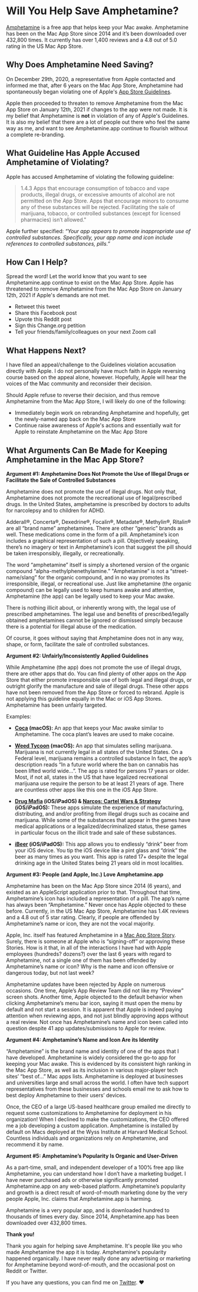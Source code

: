 # Will You Help Save Amphetamine?


[Amphetamine](https://apps.apple.com/app/amphetamine/id937984704?mt=12) is a free app that helps keep your Mac awake. Amphetamine has been on the Mac App Store since 2014 and it’s been downloaded over 432,800 times. It currently has over 1,400 reviews and a 4.8 out of 5.0 rating in the US Mac App Store.



## Why Does Amphetamine Need Saving?
On December 29th, 2020, a representative from Apple contacted and informed me that, after 6 years on the Mac App Store, Amphetamine had spontaneously began violating one of Apple's [App Store Guidelines](https://developer.apple.com/app-store/review/guidelines/#safety). 

Apple then proceeded to threaten to remove Amphetamine from the Mac App Store on January 12th, 2021 if changes to the app were not made. It is my belief that Amphetamine is **not** in violation of any of Apple's Guidelines. It is also my belief that there are a lot of people out there who feel the same way as me, and want to see Amphetamine.app continue to flourish without a complete re-branding.



## What Guideline Has Apple Accused Amphetamine of Violating?
Apple has accused Amphetamine of violating the following guideline:
  
> 1.4.3 Apps that encourage consumption of tobacco and vape products, illegal drugs, or excessive amounts of alcohol are not permitted on the App Store. Apps that encourage minors to consume any of these substances will be rejected. Facilitating the sale of marijuana, tobacco, or controlled substances (except for licensed pharmacies) isn’t allowed."

Apple further specified:
*“Your app appears to promote inappropriate use of controlled substances. Specifically, your app name and icon include references to controlled substances, pills.”*



## How Can I Help?
Spread the word! Let the world know that you want to see Amphetamine.app continue to exist on the Mac App Store. Apple has threatened to remove Amphetamine from the Mac App Store on January 12th, 2021 if Apple's demands are not met.

* Retweet this tweet
* Share this Facebook post
* Upvote this Reddit post
* Sign this Change.org petition
* Tell your friends/family/colleagues on your next Zoom call



## What Happens Next?
I have filed an appeal/challenge to the Guidelines violation accusation directly with Apple. I do not personally have much faith in Apple reversing course based on the appeal alone, however. Hopefully, Apple will hear the voices of the Mac community and reconsider their decision.

Should Apple refuse to reverse their decision, and thus remove Amphetamine from the Mac App Store, I will likely do one of the following:
* Immediately begin work on rebranding Amphetamine and hopefully, get the newly-named app back on the Mac App Store
* Continue raise awareness of Apple's actions and essentially wait for Apple to reinstate Amphetamine on the Mac App Store



## What Arguments Can Be Made for Keeping Amphetamine in the Mac App Store?


**Argument #1: 
Amphetamine Does Not Promote the Use of Illegal Drugs or Facilitate the Sale of Controlled Substances**

Amphetamine does not promote the use of illegal drugs. Not only that, Amphetamine does not promote the recreational use of legal/prescribed drugs. In the United States, amphetamine is prescribed by doctors to adults for narcolepsy and to children for ADHD. 

Adderall®, Concerta®, Dexedrine®, Focalin®, Metadate®, Methylin®, Ritalin® are all “brand name” amphetamines. There are other  “generic” brands as well. These medications come in the form of a pill. Amphetamine’s icon includes a graphical representation of such a pill. Objectively speaking, there’s no imagery or text in Amphetamine’s icon that suggest the pill should be taken irresponsibly, illegally, or recreationally. 

The word “amphetamine” itself is simply a shortened version of the organic compound “alpha-methylphenethylamine.” "Amphetamine” is not a “street-name/slang” for the organic compound, and in no way promotes its irresponsible, illegal, or recreational use. Just like amphetamine (the organic compound) can be legally used to keep humans awake and attentive, Amphetamine (the app) can be legally used to keep your Mac awake.  

There is nothing illicit about, or inherently wrong with, the legal use of prescribed amphetamines. The legal use and benefits of prescribed/legally obtained amphetamines cannot be ignored or dismissed simply because there is a potential for illegal abuse of the medication.

Of course, it goes without saying that Amphetamine does not in any way, shape, or form, facilitate the sale of controlled substances.


**Argument #2: 
Unfairly/Inconsistently Applied Guidelines**

While Amphetamine (the app) does not promote the use of illegal drugs, there are other apps that do. You can find plenty of other apps on the App Store that either promote irresponsible use of both legal and illegal drugs, or outright glorify the manufacture and sale of illegal drugs. These other apps have not been removed from the App Store or forced to rebrand. Apple is not applying this guideline equally in the Mac or iOS App Stores. Amphetamine has been unfairly targeted. 

Examples:

* **[Coca](https://apps.apple.com/us/app/coca/id1000808993?mt=12) (macOS):** An app that keeps your Mac awake similar to Amphetamine. The coca plant’s leaves are used to make cocaine. 

* **[Weed Tycoon](https://apps.apple.com/us/app/weed-tycoon-the-ultimate-marijuana-sim-cannabis-game/id789807894?mt=12) (macOS):** An app that simulates selling marijuana. Marijuana is not currently legal in all states of the United States. On a Federal level, marijuana remains a controlled substance  In fact, the app’s description reads “In a future world where the ban on cannabis has been lifted world wide…”. The app is rated for persons 17 years or older. Most, if not all, states in the US that have legalized recreational marijuana use require the person to be at least 21 years of age. There are countless other apps like this one in the iOS App Store.

* **[Drug Mafia](https://apps.apple.com/us/app/drug-mafia-weed-pawn-shop/id1523500596) (iOS/iPadOS) & [Narcos: Cartel Wars & Strategy](https://apps.apple.com/us/app/narcos-cartel-wars-strategy/id1143052259) (iOS/iPadOS):** These apps simulate the experience of manufacturing, distributing, and and/or profiting from illegal drugs such as cocaine and marijuana. While some of the substances that appear in the games have medical applications or a legalized/decriminalized status, these games in particular focus on the illicit trade and sale of these substances.

* **[iBeer](https://apps.apple.com/us/app/ibeer-drink-from-your-phone/id475905823) (iOS/iPadOS):** This app allows you to endlessly “drink” beer from your iOS device. You tip the iOS device like a pint glass and “drink” the beer as many times as you want. This app is rated 17+ despite the legal drinking age in the United States being 21 years old in most localities.


**Argument #3: 
People (and Apple, Inc.) Love Amphetamine.app**

Amphetamine has been on the Mac App Store since 2014 (6 years), and existed as an AppleScript application prior to that. Throughout that time, Amphetamine’s icon has included a representation of a pill. The app’s name has always been “Amphetamine.” Never once has Apple objected to these before. Currently, in the US Mac App Store, Amphetamine has 1.4K reviews and a 4.8 out of 5 star rating. Clearly, if people are offended by Amphetamine’s name or icon, they are not the vocal majority.

Apple, Inc. itself has featured Amphetamine in a [Mac App Store Story](https://apps.apple.com/us/story/id1470456860). Surely, there is someone at Apple who is “signing-off” or approving these Stories. How is it that, in all of the interactions I have had with Apple employees (hundreds? dozens?) over the last 6 years with regard to Amphetamine, not a single one of them has been offended by Amphetamine’s name or icon? Why is the name and icon offensive or dangerous today, but not last week?

Amphetamine updates have been rejected by Apple on numerous occasions. One time, Apple’s App Review Team did not like my “Preview” screen shots. Another time, Apple objected to the default behavior when clicking Amphetamine’s menu bar icon, saying it must open the menu by default and not start a session. It is apparent that Apple is indeed paying attention when reviewing apps, and not just blindly approving apps without a real review. Not once has Amphetamine’s name and icon been called into question despite 41 app updates/submissions to Apple for review.


**Argument #4: Amphetamine’s Name and Icon Are its Identity**

“Amphetamine” is the brand name and identity of one of the apps that I have developed. Amphetamine is widely considered the go-to app for keeping your Mac awake. This is evidenced by its consistent high ranking in the Mac App Store, as well as its inclusion in various major-player tech sites’ “best of…” Mac apps lists. Amphetamine is deployed at businesses and universities large and small across the world. I often have tech support representatives from these businesses and schools email me to ask how to best deploy Amphetamine to their users’ devices. 

Once, the CEO of a large US-based healthcare group emailed me directly to request some customizations to Amphetamine for deployment in his organization! When I declined to make the customizations, the CEO offered me a job developing a custom application. Amphetamine is installed by default on Macs deployed at the Wyss Institute at Harvard Medical School. Countless individuals and organizations rely on Amphetamine, and recommend it by name.


**Argument #5: Amphetamine’s Popularity Is Organic and User-Driven**

As a part-time, small, and independent developer of a 100% free app like Amphetamine, you can understand how I don’t have a marketing budget. I have never purchased ads or otherwise significantly promoted Amphetamine.app on any web-based platform. Amphetamine’s popularity and growth is a direct result of word-of-mouth marketing done by the very people Apple, Inc. claims that Amphetamine.app is harming. 

Amphetamine is a very popular app, and is downloaded hundred to thousands of times every day. Since 2014, Amphetamine.app has been downloaded over 432,800 times.



**Thank you!**

Thank you again for helping save Amphetamine. It's people like you who made Amphetamine the app it is today. Amphetamine's popularity happened organically. I have never really done any advertising or marketing for Amphetamine beyond word-of-mouth, and the occasional post on Reddit or Twitter.

If you have any questions, you can find me on [Twitter](https://twitter.com/x74353). ❤️
